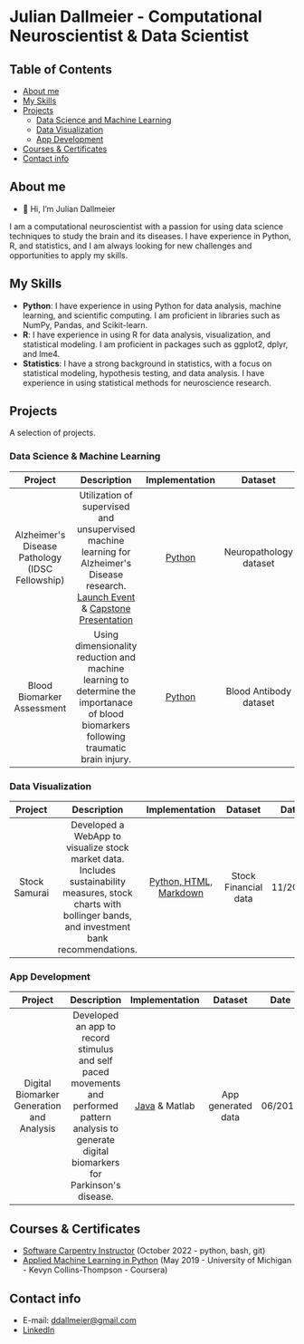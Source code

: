 # Julian Dallmeier - Computational Neuroscientist & Data Scientist 

## Table of Contents 
- [About me](#About-me)
- [My Skills](#My-Skills)
- [Projects](#Projects)
	+ [Data Science and Machine Learning](#Data-Science--Machine-Learning)
	+ [Data Visualization](#Data-Visualization)
	+ [App Development](#App-Development)
- [Courses & Certificates](#Courses--Certificates)
- [Contact info](#Contact-info)

## About me 
- 👋 Hi, I’m Julian Dallmeier 

I am a computational neuroscientist with a passion for using data science techniques to study the brain and its diseases. I have experience in Python, R, and statistics, and I am always looking for new challenges and opportunities to apply my skills.

## My Skills

- **Python**: I have experience in using Python for data analysis, machine learning, and scientific computing. I am proficient in libraries such as NumPy, Pandas, and Scikit-learn.
- **R**: I have experience in using R for data analysis, visualization, and statistical modeling. I am proficient in packages such as ggplot2, dplyr, and lme4.
- **Statistics**: I have a strong background in statistics, with a focus on statistical modeling, hypothesis testing, and data analysis. I have experience in using statistical methods for neuroscience research.


## Projects
A selection of projects. 

### Data Science & Machine Learning
| Project  | Description | Implementation | Dataset | Date |
| :---: | :---: | :---: | :---: | :---: |
| Alzheimer's Disease Pathology (IDSC Fellowship) | Utilization of supervised and unsupervised machine learning for Alzheimer's Disease research. [Launch Event](https://idsc.miami.edu/idsc-fellows-capstone-2022/) & [Capstone Presentation](https://idsc.miami.edu/2021-2022-idsc-fellows-capstone/) | [Python](https://github.com/ddallmeier/IDSC-Fellowship-2022/blob/main/IDSC_Full_Presentation.pdf) | Neuropathology dataset | 05/2022 |
| Blood Biomarker Assessment | Using dimensionality reduction and machine learning to determine the importanace of blood biomarkers following traumatic brain injury. | [Python](https://github.com/ddallmeier/TBI-Blood-Biomarkers/blob/main/TBI_Biomarker.ipynb) | Blood Antibody dataset | 02/2019 |

### Data Visualization
| Project  | Description | Implementation | Dataset | Date |
| :---: | :---: | :---: | :---: | :---: |
| Stock Samurai | Developed a WebApp to visualize stock market data. Includes sustainability measures, stock charts with bollinger bands, and investment bank recommendations. | [Python, HTML, Markdown](https://github.com/ddallmeier/stockSamurai) | Stock Financial data | 11/2022 |

### App Development
| Project  | Description | Implementation | Dataset | Date |
| :---: | :---: | :---: | :---: | :---: |
| Digital Biomarker Generation and Analysis | Developed an app to record stimulus and self paced movements and performed pattern analysis to generate digital biomarkers for Parkinson's disease. | [Java](https://github.com/ddallmeier/Digital-Biomarkers/tree/main/src) & Matlab | App generated data | 06/2018 |

## Courses & Certificates
- [Software Carpentry Instructor](https://tibbben.github.io/2022-10-27-UM-Scientific-Computing-Python/) (October 2022 - python, bash, git)
- [Applied Machine Learning in Python](https://www.coursera.org/account/accomplishments/verify/AGRT2DL8M4Q6) (May 2019 - University of Michigan - Kevyn Collins-Thompson - Coursera)

## Contact info
- E-mail: ddallmeier@gmail.com
- [LinkedIn](https://www.linkedin.com/in/juliandallmeier/)

<!---
ddallmeier/ddallmeier is a ✨ special ✨ repository because its `README.md` (this file) appears on your GitHub profile.
You can click the Preview link to take a look at your changes.
--->

